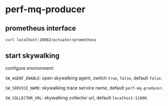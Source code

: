 # perf-mq-producer

## prometheus interface
```bash
curl localhost:20002/actuator/prometheus
```

## start skywalking

configure environment:

`SW_AGENT_ENABLE`: open skywalking agent, switch `true`, `false`, default `false`.

`SW_SERVICE_NAME`: skywalking trace service name, default `perf-mq-producer`.

`SW_COLLECTOR_URL`: skywalking collector url, default `localhost:11800`.
